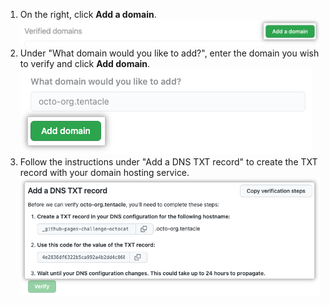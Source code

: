 1. On the right, click **Add a domain**.
  ![Add domain button on Pages settings](/assets/images/help/pages/verify-add-domain.png)
1. Under "What domain would you like to add?", enter the domain you wish to verify and click **Add domain**.
  ![Domain text field and Add domain button on Pages settings](/assets/images/help/pages/verify-enter-domain.png)
1. Follow the instructions under "Add a DNS TXT record" to create the TXT record with your domain hosting service.
  ![DNS TXT record information on Pages settings](/assets/images/help/pages/verify-dns.png)